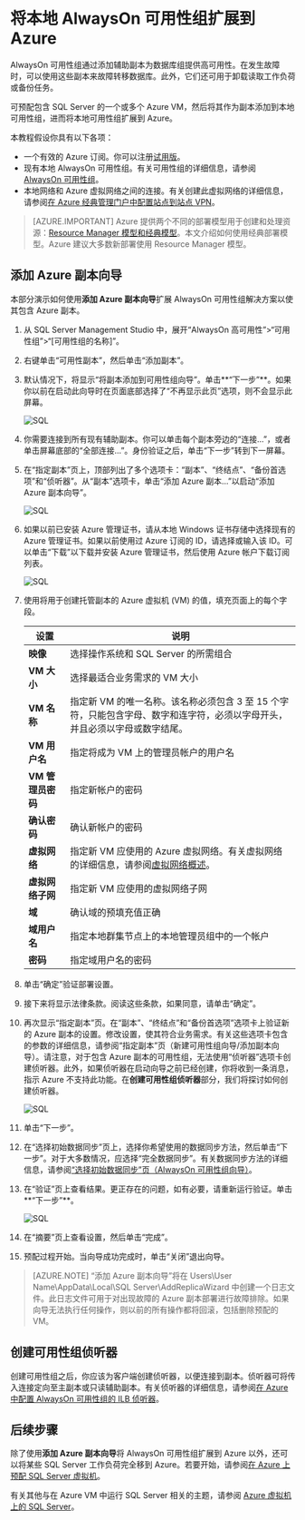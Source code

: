 <properties
    pageTitle="将本地 AlwaysOn 可用性组扩展到 Azure | Azure"
    description="本教程使用通过经典部署模型创建的资源，并介绍如何使用 SQL Server Management Studio (SSMS) 中的“添加副本”向导将 AlwaysOn 可用性组副本添加到 Azure 中。"
    services="virtual-machines-windows"
    documentationcenter="na"
    author="MikeRayMSFT"
    manager="jhubbard"
    editor=""
    tags="azure-service-management" />
<tags
    ms.assetid="7ca7c423-8342-4175-a70b-d5101dfb7f23"
    ms.service="virtual-machines-windows"
    ms.devlang="na"
    ms.topic="article"
    ms.tgt_pltfrm="vm-windows-sql-server"
    ms.workload="infrastructure-services"
    ms.date="07/12/2016"
    wacn.date="02/24/2017"
    ms.author="MikeRayMSFT" />  


# 将本地 AlwaysOn 可用性组扩展到 Azure
AlwaysOn 可用性组通过添加辅助副本为数据库组提供高可用性。在发生故障时，可以使用这些副本来故障转移数据库。此外，它们还可用于卸载读取工作负荷或备份任务。

可预配包含 SQL Server 的一个或多个 Azure VM，然后将其作为副本添加到本地可用性组，进而将本地可用性组扩展到 Azure。

本教程假设你具有以下各项：

* 一个有效的 Azure 订阅。你可以注册[试用版](/pricing/1rmb-trial/)。
* 现有本地 AlwaysOn 可用性组。有关可用性组的详细信息，请参阅 [AlwaysOn 可用性组](https://msdn.microsoft.com/zh-cn/library/hh510230.aspx)。
* 本地网络和 Azure 虚拟网络之间的连接。有关创建此虚拟网络的详细信息，请参阅[在 Azure 经典管理门户中配置站点到站点 VPN](/documentation/articles/vpn-gateway-site-to-site-create/)。

> [AZURE.IMPORTANT] 
Azure 提供两个不同的部署模型用于创建和处理资源：[Resource Manager 模型和经典模型](/documentation/articles/resource-manager-deployment-model/)。本文介绍如何使用经典部署模型。Azure 建议大多数新部署使用 Resource Manager 模型。

## 添加 Azure 副本向导
本部分演示如何使用**添加 Azure 副本向导**扩展 AlwaysOn 可用性组解决方案以使其包含 Azure 副本。

1. 从 SQL Server Management Studio 中，展开“AlwaysOn 高可用性”\>“可用性组”\>“\[可用性组的名称\]”。
2. 右键单击“可用性副本”，然后单击“添加副本”。
3. 默认情况下，将显示“将副本添加到可用性组向导”。单击**“下一步”**。如果你以前在启动此向导时在页面底部选择了“不再显示此页”选项，则不会显示此屏幕。
   
    ![SQL](./media/virtual-machines-windows-classic-sql-onprem-availability/IC742861.png)  

4. 你需要连接到所有现有辅助副本。你可以单击每个副本旁边的“连接...”，或者单击屏幕底部的“全部连接...”。身份验证之后，单击“下一步”转到下一屏幕。
5. 在“指定副本”页上，顶部列出了多个选项卡：“副本”、“终结点”、“备份首选项”和“侦听器”。从“副本”选项卡，单击“添加 Azure 副本...”以启动“添加 Azure 副本向导”。
   
    ![SQL](./media/virtual-machines-windows-classic-sql-onprem-availability/IC742863.png)  

6. 如果以前已安装 Azure 管理证书，请从本地 Windows 证书存储中选择现有的 Azure 管理证书。如果以前使用过 Azure 订阅的 ID，请选择或输入该 ID。可以单击“下载”以下载并安装 Azure 管理证书，然后使用 Azure 帐户下载订阅列表。
   
    ![SQL](./media/virtual-machines-windows-classic-sql-onprem-availability/IC742864.png)  

7. 使用将用于创建托管副本的 Azure 虚拟机 \(VM\) 的值，填充页面上的每个字段。
   
    | 设置 | 说明 |
    | --- | --- |
    | **映像** |选择操作系统和 SQL Server 的所需组合 |
    | **VM 大小** |选择最适合业务需求的 VM 大小 |
    | **VM 名称** |指定新 VM 的唯一名称。该名称必须包含 3 至 15 个字符，只能包含字母、数字和连字符，必须以字母开头，并且必须以字母或数字结尾。 |
    | **VM 用户名** |指定将成为 VM 上的管理员帐户的用户名 |
    | **VM 管理员密码** |指定新帐户的密码 |
    | **确认密码** |确认新帐户的密码 |
    | **虚拟网络** |指定新 VM 应使用的 Azure 虚拟网络。有关虚拟网络的详细信息，请参阅[虚拟网络概述](/documentation/articles/virtual-networks-overview/)。 |
    | **虚拟网络子网** |指定新 VM 应使用的虚拟网络子网 |
    | **域** |确认域的预填充值正确 |
    | **域用户名** |指定本地群集节点上的本地管理员组中的一个帐户 |
    | **密码** |指定域用户名的密码 |
8. 单击“确定”验证部署设置。
9. 接下来将显示法律条款。阅读这些条款，如果同意，请单击“确定”。
10. 再次显示“指定副本”页。在“副本”、“终结点”和“备份首选项”选项卡上验证新的 Azure 副本的设置。修改设置，使其符合业务需求。有关这些选项卡包含的参数的详细信息，请参阅“指定副本”页（新建可用性组向导/添加副本向导）。请注意，对于包含 Azure 副本的可用性组，无法使用“侦听器”选项卡创建侦听器。[](https://msdn.microsoft.com/zh-cn/library/hh213088.aspx)此外，如果侦听器在启动向导之前已经创建，你将收到一条消息，指示 Azure 不支持此功能。在**创建可用性组侦听器**部分，我们将探讨如何创建侦听器。
    
     ![SQL](./media/virtual-machines-windows-classic-sql-onprem-availability/IC742865.png)  

11. 单击“下一步”。
12. 在“选择初始数据同步”页上，选择你希望使用的数据同步方法，然后单击“下一步”。对于大多数情况，应选择“完全数据同步”。有关数据同步方法的详细信息，请参阅[“选择初始数据同步”页（AlwaysOn 可用性组向导）](https://msdn.microsoft.com/zh-cn/library/hh231021.aspx)。
13. 在“验证”页上查看结果。更正存在的问题，如有必要，请重新运行验证。单击**“下一步”**。
    
     ![SQL](./media/virtual-machines-windows-classic-sql-onprem-availability/IC742866.png)  

14. 在“摘要”页上查看设置，然后单击“完成”。
15. 预配过程开始。当向导成功完成时，单击“关闭”退出向导。

> [AZURE.NOTE]
“添加 Azure 副本向导”将在 Users\\User Name\\AppData\\Local\\SQL Server\\AddReplicaWizard 中创建一个日志文件。此日志文件可用于对出现故障的 Azure 副本部署进行故障排除。如果向导无法执行任何操作，则以前的所有操作都将回滚，包括删除预配的 VM。
> 
> 

## 创建可用性组侦听器
创建可用性组之后，你应该为客户端创建侦听器，以便连接到副本。侦听器可将传入连接定向至主副本或只读辅助副本。有关侦听器的详细信息，请参阅[在 Azure 中配置 AlwaysOn 可用性组的 ILB 侦听器](/documentation/articles/virtual-machines-windows-classic-ps-sql-int-listener/)。

## 后续步骤
除了使用**添加 Azure 副本向导**将 AlwaysOn 可用性组扩展到 Azure 以外，还可以将某些 SQL Server 工作负荷完全移到 Azure。若要开始，请参阅[在 Azure 上预配 SQL Server 虚拟机](/documentation/articles/virtual-machines-windows-portal-sql-server-provision/)。

有关其他与在 Azure VM 中运行 SQL Server 相关的主题，请参阅 [Azure 虚拟机上的 SQL Server](/documentation/articles/virtual-machines-windows-sql-server-iaas-overview/)。

<!---HONumber=Mooncake_0220_2017-->
<!--Update_Description: wording update-->